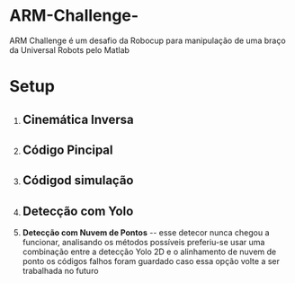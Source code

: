 # ARM-Challenge-
ARM Challenge é um desafio da Robocup para manipulação de uma braço da Universal Robots pelo Matlab
# Setup
1. **Cinemática Inversa**
   --
2. **Código Pincipal**
   --
3. **Códigod simulação**
   --
4. **Detecção com Yolo**
   --
5. **Detecção com Nuvem de Pontos**
   -- esse detecor nunca chegou a funcionar, analisando os métodos possíveis preferiu-se usar uma combinação entre a detecção Yolo 2D e o alinhamento de nuvem de ponto os códigos falhos foram guardado caso essa opção volte a ser trabalhada no futuro
